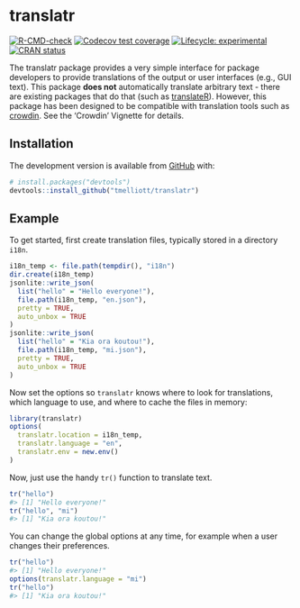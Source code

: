 
<!-- README.md is generated from README.Rmd. Please edit that file -->

# translatr

<!-- badges: start -->

[![R-CMD-check](https://github.com/tmelliott/translatr/actions/workflows/R-CMD-check.yaml/badge.svg)](https://github.com/tmelliott/translatr/actions/workflows/R-CMD-check.yaml)
[![Codecov test
coverage](https://codecov.io/gh/tmelliott/translatr/branch/main/graph/badge.svg)](https://codecov.io/gh/tmelliott/translatr?branch=develop)
[![Lifecycle:
experimental](https://img.shields.io/badge/lifecycle-experimental-orange.svg)](https://lifecycle.r-lib.org/articles/stages.html#experimental)
[![CRAN
status](https://www.r-pkg.org/badges/version/translatr)](https://CRAN.R-project.org/package=translatr)

<!-- badges: end -->

The translatr package provides a very simple interface for package
developers to provide translations of the output or user interfaces
(e.g., GUI text). This package **does not** automatically translate
arbitrary text - there are existing packages that do that (such as
[translateR](https://cran.r-project.org/web/packages/translateR/)).
However, this package has been designed to be compatible with
translation tools such as [crowdin](https://crowdin.com). See the
‘Crowdin’ Vignette for details.

## Installation

<!--
You can install the released version of translatr from [CRAN](https://CRAN.R-project.org) with:

``` r
# install.packages("translatr")
``` -->

The development version is available from [GitHub](https://github.com/)
with:

``` r
# install.packages("devtools")
devtools::install_github("tmelliott/translatr")
```

## Example

To get started, first create translation files, typically stored in a
directory `i18n`.

``` r
i18n_temp <- file.path(tempdir(), "i18n")
dir.create(i18n_temp)
jsonlite::write_json(
  list("hello" = "Hello everyone!"),
  file.path(i18n_temp, "en.json"),
  pretty = TRUE,
  auto_unbox = TRUE
)
jsonlite::write_json(
  list("hello" = "Kia ora koutou!"),
  file.path(i18n_temp, "mi.json"),
  pretty = TRUE,
  auto_unbox = TRUE
)
```

Now set the options so `translatr` knows where to look for translations,
which language to use, and where to cache the files in memory:

``` r
library(translatr)
options(
  translatr.location = i18n_temp,
  translatr.language = "en",
  translatr.env = new.env()
)
```

Now, just use the handy `tr()` function to translate text.

``` r
tr("hello")
#> [1] "Hello everyone!"
tr("hello", "mi")
#> [1] "Kia ora koutou!"
```

You can change the global options at any time, for example when a user
changes their preferences.

``` r
tr("hello")
#> [1] "Hello everyone!"
options(translatr.language = "mi")
tr("hello")
#> [1] "Kia ora koutou!"
```
